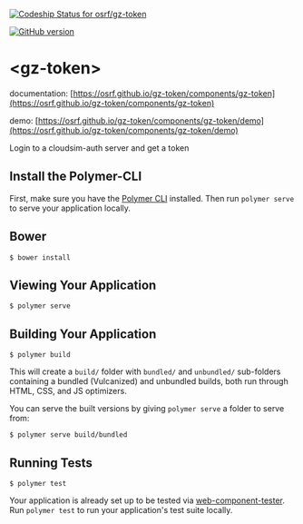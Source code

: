 [ ![Codeship Status for osrf/gz-token](https://codeship.com/projects/a4a3e170-1ae3-0134-a64a-265a91e3d879/status?branch=master)](https://codeship.com/projects/159492)

[![GitHub version](https://badge.fury.io/gh/osrf%2Fgz-token.svg)](https://badge.fury.io/gh/osrf%2Fgz-token)

# \<gz-token\>

documentation: [https://osrf.github.io/gz-token/components/gz-token](https://osrf.github.io/gz-token/components/gz-token)

demo: [https://osrf.github.io/gz-token/components/gz-token/demo](https://osrf.github.io/gz-token/components/gz-token/demo)

Login to a cloudsim-auth server and get a token

## Install the Polymer-CLI

First, make sure you have the [Polymer CLI](https://www.npmjs.com/package/polymer-cli) installed. Then run `polymer serve` to serve your application locally.

## Bower

```
$ bower install
```

## Viewing Your Application

```
$ polymer serve
```

## Building Your Application

```
$ polymer build
```

This will create a `build/` folder with `bundled/` and `unbundled/` sub-folders
containing a bundled (Vulcanized) and unbundled builds, both run through HTML,
CSS, and JS optimizers.

You can serve the built versions by giving `polymer serve` a folder to serve
from:

```
$ polymer serve build/bundled
```

## Running Tests

```
$ polymer test
```

Your application is already set up to be tested via [web-component-tester](https://github.com/Polymer/web-component-tester). Run `polymer test` to run your application's test suite locally.

